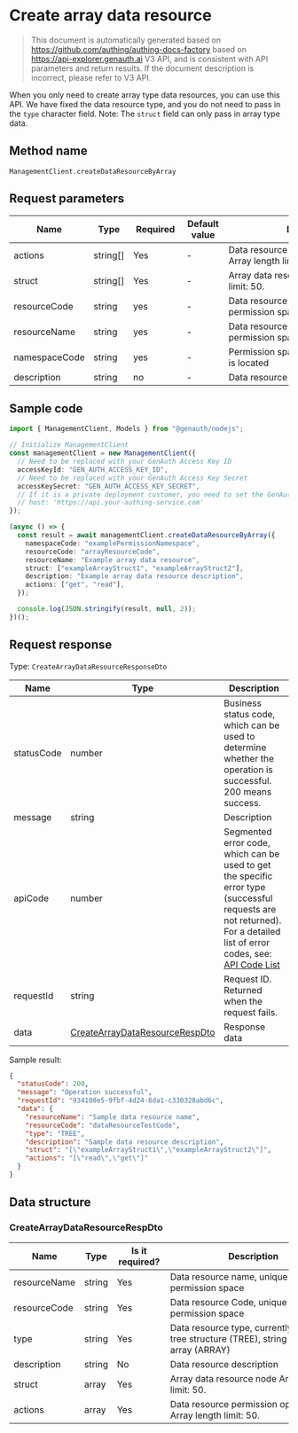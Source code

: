 # Create array data resource

<!--
Warning ⚠️:
Do not modify this document directly,
https://github.com/Authing/authing-docs-factory
Use this project to generate
-->

<LastUpdated />

> This document is automatically generated based on https://github.com/authing/authing-docs-factory based on https://api-explorer.genauth.ai V3 API, and is consistent with API parameters and return results. If the document description is incorrect, please refer to V3 API.

When you only need to create array type data resources, you can use this API. We have fixed the data resource type, and you do not need to pass in the `type` character field. Note: The `struct` field can only pass in array type data.

## Method name

`ManagementClient.createDataResourceByArray`

## Request parameters

| Name          | Type     | <div style="width:80px">Required</div> | <div style="width:60px">Default value</div> | <div style="width:300px">Description</div>                      | <div style="width:200px">Sample value</div>     |
| ------------- | -------- | -------------------------------------- | ------------------------------------------- | --------------------------------------------------------------- | ----------------------------------------------- |
| actions       | string[] | Yes                                    | -                                           | Data resource permission operation list Array length limit: 50. | `["read","get"]`                                |
| struct        | string[] | Yes                                    | -                                           | Array data resource node Array length limit: 50.                | `["exampleArrayStruct1","exampleArrayStruct2"]` |
| resourceCode  | string   | yes                                    | -                                           | Data resource Code, unique in the permission space              | `dataResourceTestCode`                          |
| resourceName  | string   | yes                                    | -                                           | Data resource name, unique in the permission space              | `Sample data resource name`                     |
| namespaceCode | string   | yes                                    | -                                           | Permission space where the data policy is located               | `code1`                                         |
| description   | string   | no                                     | -                                           | Data resource description                                       | `Sample data resource description`              |

## Sample code

```ts
import { ManagementClient, Models } from "@genauth/nodejs";

// Initialize ManagementClient
const managementClient = new ManagementClient({
  // Need to be replaced with your GenAuth Access Key ID
  accessKeyId: "GEN_AUTH_ACCESS_KEY_ID",
  // Need to be replaced with your GenAuth Access Key Secret
  accessKeySecret: "GEN_AUTH_ACCESS_KEY_SECRET",
  // If it is a private deployment customer, you need to set the GenAuth service domain name
  // host: 'https://api.your-authing-service.com'
});

(async () => {
  const result = await managementClient.createDataResourceByArray({
    namespaceCode: "examplePermissionNamespace",
    resourceCode: "arrayResourceCode",
    resourceName: "Example array data resource",
    struct: ["exampleArrayStruct1", "exampleArrayStruct2"],
    description: "Example array data resource description",
    actions: ["get", "read"],
  });

  console.log(JSON.stringify(result, null, 2));
})();
```

## Request response

Type: `CreateArrayDataResourceResponseDto`

| Name       | Type                                                                         | Description                                                                                                                                                                                                                                                                                                                                    |
| ---------- | ---------------------------------------------------------------------------- | ---------------------------------------------------------------------------------------------------------------------------------------------------------------------------------------------------------------------------------------------------------------------------------------------------------------------------------------------- |
| statusCode | number                                                                       | Business status code, which can be used to determine whether the operation is successful. 200 means success.                                                                                                                                                                                                                                   |
| message    | string                                                                       | Description                                                                                                                                                                                                                                                                                                                                    |
| apiCode    | number                                                                       | Segmented error code, which can be used to get the specific error type (successful requests are not returned). For a detailed list of error codes, see: [API Code List](https://api-explorer.genauth.ai/?tag=group/%E5%BC%80%E5%8F%91%E5%87%86%E5%A4%87#tag/%E5%BC%80%E5%8F%91%E5%87%86%E5%A4%87/%E9%94%99%E8%AF%AF%E5%A4%84%E7%90%86/apiCode) |
| requestId  | string                                                                       | Request ID. Returned when the request fails.                                                                                                                                                                                                                                                                                                   |
| data       | <a href="#CreateArrayDataResourceRespDto">CreateArrayDataResourceRespDto</a> | Response data                                                                                                                                                                                                                                                                                                                                  |

Sample result:

```json
{
  "statusCode": 200,
  "message": "Operation successful",
  "requestId": "934108e5-9fbf-4d24-8da1-c330328abd6c",
  "data": {
    "resourceName": "Sample data resource name",
    "resourceCode": "dataResourceTestCode",
    "type": "TREE",
    "description": "Sample data resource description",
    "struct": "[\"exampleArrayStruct1\",\"exampleArrayStruct2\"]",
    "actions": "[\"read\",\"get\"]"
  }
}
```

## Data structure

### <a id="CreateArrayDataResourceRespDto"></a> CreateArrayDataResourceRespDto

| Name         | Type   | <div style="width:80px">Is it required?</div> | <div style="width:300px">Description</div>                                                   | <div style="width:200px">Sample value</div>     |
| ------------ | ------ | --------------------------------------------- | -------------------------------------------------------------------------------------------- | ----------------------------------------------- |
| resourceName | string | Yes                                           | Data resource name, unique in the permission space                                           | `Sample data resource name`                     |
| resourceCode | string | Yes                                           | Data resource Code, unique in the permission space                                           | `dataResourceTestCode`                          |
| type         | string | Yes                                           | Data resource type, currently supports tree structure (TREE), string (STRING), array (ARRAY) | TREE                                            |
| description  | string | No                                            | Data resource description                                                                    | `Sample data resource description`              |
| struct       | array  | Yes                                           | Array data resource node Array length limit: 50.                                             | `["exampleArrayStruct1","exampleArrayStruct2"]` |
| actions      | array  | Yes                                           | Data resource permission operation list Array length limit: 50.                              | `["read","get"]`                                |
